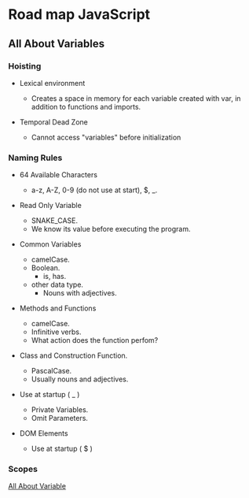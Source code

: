 # Road map JavaScript

## All About Variables

### Hoisting

- Lexical environment

  - Creates a space in memory for each variable created with var, in addition to functions and imports.

- Temporal Dead Zone

  - Cannot access "variables" before initialization

### Naming Rules

- 64 Available Characters

  - a-z, A-Z, 0-9 (do not use at start), $, \_.

- Read Only Variable

  - SNAKE_CASE.
  - We know its value before executing the program.

- Common Variables

  - camelCase.
  - Boolean.
    - is, has.
  - other data type.
    - Nouns with adjectives.

- Methods and Functions

  - camelCase.
  - Infinitive verbs.
  - What action does the function perfom?

- Class and Construction Function.

  - PascalCase.
  - Usually nouns and adjectives.

- Use at startup ( \_ )

  - Private Variables.
  - Omit Parameters.

- DOM Elements
  - Use at startup ( $ )

### Scopes

[All About Variable](/JavaScript/01-%20All-About-Variables/)
